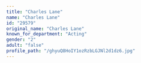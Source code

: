 ```yaml
---
title: "Charles Lane"
name: "Charles Lane"
id: "29579"
original_name: "Charles Lane"
known_for_department: "Acting"
gender: "2"
adult: "false"
profile_path: "/ghyuQ8HoIY1ozRzbLGJNl2d1dz6.jpg"
---
```

